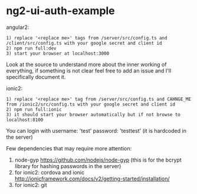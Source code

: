# ng2-ui-auth-example

angular2:
```
1) replace '<replace me>' tags from /server/src/config.ts and /client/src/config.ts with your google secret and client id 
2) npm run full:dev
3) start your browser at localhost:3000
```

Look at the source to understand more about the inner working of everything, if something is not clear feel free to add an issue and I'll specifically document it.


ionic2:
```
1) replace '<replace me>' tag from /server/src/config.ts and CAHNGE_ME from /ionic2/src/config.ts with your google secret and client id
2) npm run full:ionic
3) it should start your browser automatically but if not browse to localhost:8100
```

You can login with username: 'test' password: 'testtest' (it is hardcoded in the server)

Few dependencies that may require more attention:
1) node-gyp https://github.com/nodejs/node-gyp (this is for the bcrypt library for hashing passwords in the server)
2) for ionic2: cordova and ionic http://ionicframework.com/docs/v2/getting-started/installation/
3) for ionic2: git